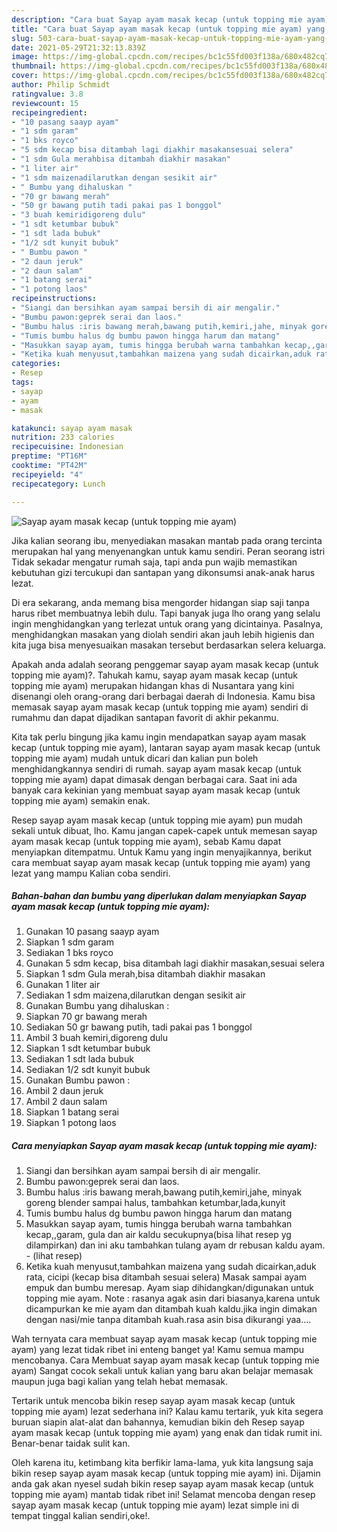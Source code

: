 ```yaml
---
description: "Cara buat Sayap ayam masak kecap (untuk topping mie ayam) yang lezat Untuk Jualan"
title: "Cara buat Sayap ayam masak kecap (untuk topping mie ayam) yang lezat Untuk Jualan"
slug: 503-cara-buat-sayap-ayam-masak-kecap-untuk-topping-mie-ayam-yang-lezat-untuk-jualan
date: 2021-05-29T21:32:13.839Z
image: https://img-global.cpcdn.com/recipes/bc1c55fd003f138a/680x482cq70/sayap-ayam-masak-kecap-untuk-topping-mie-ayam-foto-resep-utama.jpg
thumbnail: https://img-global.cpcdn.com/recipes/bc1c55fd003f138a/680x482cq70/sayap-ayam-masak-kecap-untuk-topping-mie-ayam-foto-resep-utama.jpg
cover: https://img-global.cpcdn.com/recipes/bc1c55fd003f138a/680x482cq70/sayap-ayam-masak-kecap-untuk-topping-mie-ayam-foto-resep-utama.jpg
author: Philip Schmidt
ratingvalue: 3.8
reviewcount: 15
recipeingredient:
- "10 pasang saayp ayam"
- "1 sdm garam"
- "1 bks royco"
- "5 sdm kecap bisa ditambah lagi diakhir masakansesuai selera"
- "1 sdm Gula merahbisa ditambah diakhir masakan"
- "1 liter air"
- "1 sdm maizenadilarutkan dengan sesikit air"
- " Bumbu yang dihaluskan "
- "70 gr bawang merah"
- "50 gr bawang putih tadi pakai pas 1 bonggol"
- "3 buah kemiridigoreng dulu"
- "1 sdt ketumbar bubuk"
- "1 sdt lada bubuk"
- "1/2 sdt kunyit bubuk"
- " Bumbu pawon "
- "2 daun jeruk"
- "2 daun salam"
- "1 batang serai"
- "1 potong laos"
recipeinstructions:
- "Siangi dan bersihkan ayam sampai bersih di air mengalir."
- "Bumbu pawon:geprek serai dan laos."
- "Bumbu halus :iris bawang merah,bawang putih,kemiri,jahe, minyak goreng blender sampai halus, tambahkan ketumbar,lada,kunyit"
- "Tumis bumbu halus dg bumbu pawon hingga harum dan matang"
- "Masukkan sayap ayam, tumis hingga berubah warna tambahkan kecap,,garam, gula dan air kaldu secukupnya(bisa lihat resep yg dilampirkan) dan ini aku tambahkan tulang ayam dr rebusan kaldu ayam.           (lihat resep)"
- "Ketika kuah menyusut,tambahkan maizena yang sudah dicairkan,aduk rata, cicipi (kecap bisa ditambah sesuai selera) Masak sampai ayam empuk dan bumbu meresap. Ayam siap dihidangkan/digunakan untuk topping mie ayam. Note : rasanya agak asin dari biasanya,karena untuk dicampurkan ke mie ayam dan ditambah kuah kaldu.jika ingin dimakan dengan nasi/mie tanpa ditambah kuah.rasa asin bisa dikurangi yaa...."
categories:
- Resep
tags:
- sayap
- ayam
- masak

katakunci: sayap ayam masak 
nutrition: 233 calories
recipecuisine: Indonesian
preptime: "PT16M"
cooktime: "PT42M"
recipeyield: "4"
recipecategory: Lunch

---
```



![Sayap ayam masak kecap (untuk topping mie ayam)](https://img-global.cpcdn.com/recipes/bc1c55fd003f138a/680x482cq70/sayap-ayam-masak-kecap-untuk-topping-mie-ayam-foto-resep-utama.jpg)

Jika kalian seorang ibu, menyediakan masakan mantab pada orang tercinta merupakan hal yang menyenangkan untuk kamu sendiri. Peran seorang istri Tidak sekadar mengatur rumah saja, tapi anda pun wajib memastikan kebutuhan gizi tercukupi dan santapan yang dikonsumsi anak-anak harus lezat.

Di era  sekarang, anda memang bisa mengorder hidangan siap saji tanpa harus ribet membuatnya lebih dulu. Tapi banyak juga lho orang yang selalu ingin menghidangkan yang terlezat untuk orang yang dicintainya. Pasalnya, menghidangkan masakan yang diolah sendiri akan jauh lebih higienis dan kita juga bisa menyesuaikan masakan tersebut berdasarkan selera keluarga. 



Apakah anda adalah seorang penggemar sayap ayam masak kecap (untuk topping mie ayam)?. Tahukah kamu, sayap ayam masak kecap (untuk topping mie ayam) merupakan hidangan khas di Nusantara yang kini disenangi oleh orang-orang dari berbagai daerah di Indonesia. Kamu bisa memasak sayap ayam masak kecap (untuk topping mie ayam) sendiri di rumahmu dan dapat dijadikan santapan favorit di akhir pekanmu.

Kita tak perlu bingung jika kamu ingin mendapatkan sayap ayam masak kecap (untuk topping mie ayam), lantaran sayap ayam masak kecap (untuk topping mie ayam) mudah untuk dicari dan kalian pun boleh menghidangkannya sendiri di rumah. sayap ayam masak kecap (untuk topping mie ayam) dapat dimasak dengan berbagai cara. Saat ini ada banyak cara kekinian yang membuat sayap ayam masak kecap (untuk topping mie ayam) semakin enak.

Resep sayap ayam masak kecap (untuk topping mie ayam) pun mudah sekali untuk dibuat, lho. Kamu jangan capek-capek untuk memesan sayap ayam masak kecap (untuk topping mie ayam), sebab Kamu dapat menyiapkan ditempatmu. Untuk Kamu yang ingin menyajikannya, berikut cara membuat sayap ayam masak kecap (untuk topping mie ayam) yang lezat yang mampu Kalian coba sendiri.

<!--inarticleads1-->

##### Bahan-bahan dan bumbu yang diperlukan dalam menyiapkan Sayap ayam masak kecap (untuk topping mie ayam):

1. Gunakan 10 pasang saayp ayam
1. Siapkan 1 sdm garam
1. Sediakan 1 bks royco
1. Gunakan 5 sdm kecap, bisa ditambah lagi diakhir masakan,sesuai selera
1. Siapkan 1 sdm Gula merah,bisa ditambah diakhir masakan
1. Gunakan 1 liter air
1. Sediakan 1 sdm maizena,dilarutkan dengan sesikit air
1. Gunakan  Bumbu yang dihaluskan :
1. Siapkan 70 gr bawang merah
1. Sediakan 50 gr bawang putih, tadi pakai pas 1 bonggol
1. Ambil 3 buah kemiri,digoreng dulu
1. Siapkan 1 sdt ketumbar bubuk
1. Sediakan 1 sdt lada bubuk
1. Sediakan 1/2 sdt kunyit bubuk
1. Gunakan  Bumbu pawon :
1. Ambil 2 daun jeruk
1. Ambil 2 daun salam
1. Siapkan 1 batang serai
1. Siapkan 1 potong laos




<!--inarticleads2-->

##### Cara menyiapkan Sayap ayam masak kecap (untuk topping mie ayam):

1. Siangi dan bersihkan ayam sampai bersih di air mengalir.
1. Bumbu pawon:geprek serai dan laos.
1. Bumbu halus :iris bawang merah,bawang putih,kemiri,jahe, minyak goreng blender sampai halus, tambahkan ketumbar,lada,kunyit
1. Tumis bumbu halus dg bumbu pawon hingga harum dan matang
1. Masukkan sayap ayam, tumis hingga berubah warna tambahkan kecap,,garam, gula dan air kaldu secukupnya(bisa lihat resep yg dilampirkan) dan ini aku tambahkan tulang ayam dr rebusan kaldu ayam. -           (lihat resep)
1. Ketika kuah menyusut,tambahkan maizena yang sudah dicairkan,aduk rata, cicipi (kecap bisa ditambah sesuai selera) Masak sampai ayam empuk dan bumbu meresap. Ayam siap dihidangkan/digunakan untuk topping mie ayam. Note : rasanya agak asin dari biasanya,karena untuk dicampurkan ke mie ayam dan ditambah kuah kaldu.jika ingin dimakan dengan nasi/mie tanpa ditambah kuah.rasa asin bisa dikurangi yaa....




Wah ternyata cara membuat sayap ayam masak kecap (untuk topping mie ayam) yang lezat tidak ribet ini enteng banget ya! Kamu semua mampu mencobanya. Cara Membuat sayap ayam masak kecap (untuk topping mie ayam) Sangat cocok sekali untuk kalian yang baru akan belajar memasak maupun juga bagi kalian yang telah hebat memasak.

Tertarik untuk mencoba bikin resep sayap ayam masak kecap (untuk topping mie ayam) lezat sederhana ini? Kalau kamu tertarik, yuk kita segera buruan siapin alat-alat dan bahannya, kemudian bikin deh Resep sayap ayam masak kecap (untuk topping mie ayam) yang enak dan tidak rumit ini. Benar-benar taidak sulit kan. 

Oleh karena itu, ketimbang kita berfikir lama-lama, yuk kita langsung saja bikin resep sayap ayam masak kecap (untuk topping mie ayam) ini. Dijamin anda gak akan nyesel sudah bikin resep sayap ayam masak kecap (untuk topping mie ayam) mantab tidak ribet ini! Selamat mencoba dengan resep sayap ayam masak kecap (untuk topping mie ayam) lezat simple ini di tempat tinggal kalian sendiri,oke!.

